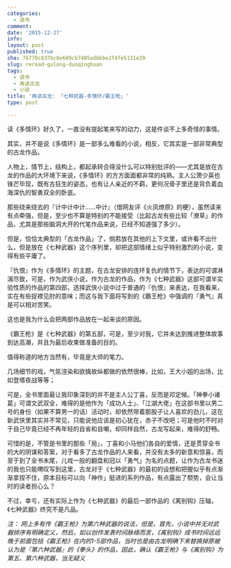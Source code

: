 ```yaml
---
categories:
  - 读书
comment: 
date: '2015-12-27'
info: 
layout: post
published: true
sha: 76770c837bc8e689cb7485adbbbe2f4fe5131e29
slug: reread-gulong-duoqinghuan
tags:
  - 读书
  - 再读古龙
  - 小说
title: '再读古龙: 「七种武器-多情环/霸王枪」'
type: post

---
```



读《多情环》好久了，一直没有提起笔来写的动力，这是件谈不上多奇怪的事情。

其实，并不是说《多情环》是一部多么难看的小说，相反，它其实是一部非常典型的古龙作品。

人物上，情节上，结构上，都起承转合得没什么可以特别批评的——尤其是放在古龙的作品的大环境下来说，《多情环》的方方面面都非常的纯熟。主人公萧少英也锋芒毕现，既有古狂生的姿态，也有让人亲近的不羁，更何况骨子里还是背负着血海深仇的智勇双全的卧底。

那些绕来绕去的『计中计中计……中计』（借网友评《火凤燎原》的梗），虽然读来有点牵强，但是，至少也不算是特别的不能接受（比起古龙有些比较「潦草」的作品，尤其是那些脑洞大开的代笔作品来说，已经不知道强了多少）。

但是，恰恰太典型的「古龙作品」了，倘若放在其他的上下文里，或许看不出什么，但是放在《七种武器》这个序列里，却把这部情绪上似乎特别激烈的小说，变得有些平庸了。

『仇恨』作为《多情环》的主题，在古龙安排的连环复仇的情节下，表达的可谓淋漓尽致，可是，作为武侠小说，作为古龙的作品，作为《七种武器》这部可谓半实验性质的作品的第四部，选择武侠小说中过于普通的『仇恨』来表达，在我看来，实在有些捉襟见肘的意味；而这与我下面将写到的《霸王枪》中强调的『勇气』真是可以相对苦笑。

这也是我为什么会把两部作品放在一起来谈的原因。

《霸王枪》是《七种武器》的第五部，可是，至少对我，它并未达到推进整体故事到达高潮，并且为最后收束做准备的目的。

值得称道的地方当然有，毕竟是大师的笔力。

几场细节的戏，气氛渲染和欲擒故纵都做的依然很棒，比如，王大小姐的出场，比如登塔夜战等等；

可是，全书里面最让我印象深刻的并不是主人公丁喜，反而是邓定候。「神拳小诸葛」可谓文武双全，难得的是他作为「成功人士」、「江湖大佬」在这部书里以男二号的身份（如果不算男一的话）活动时，却依然带着那股子让人喜欢的劲儿，这在新武侠里其实并不常见，只能说他应该是初心犹在，赤子不改吧；可是他时不时对于自己毕竟已经不再年轻的自省和自嘲，却同样自然，古龙写起来，难得的舒畅。

可惜的是，不管是书里的那些「局」，丁喜和小马他们各自的爱情，还是贯穿全书的大的阴谋和答案，对于看多了古龙作品的人来看，并没有太多的新意和惊喜，而至于到了全书末尾，儿戏一般的翻盘和冠以「勇气」为名的点题，让作为古龙书迷的我也只能喟叹写到这里，古龙对于《七种武器》的最初的设想和把握似乎有点渐渐拿捏不住，原本目标可以向「神作」挺进的系列作品，有点露出了颓势，会让当时的读者担心么？

不过，幸亏，还有实际上作为《七种武器》的最后一部作品的《离别钩》压轴，《七种武器》终究不是凡品。


*注： 网上多有传《霸王枪》为第六种武器的说法，但是，首先，小说中并无对武器排序有明确定义，然后，如以创作发表时间脉络而言，《离别钩》成书时间远远晚于前面包括《霸王枪》在内的1-5部作品，当时也是由古龙明确下来替换掉原被认为是『第六种武器』的《拳头》的作品，因此，确认《霸王枪》与《离别钩》为第五、第六种武器，当无疑义*

